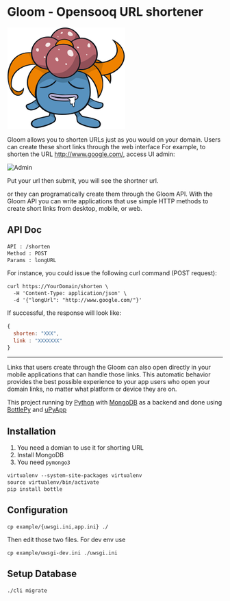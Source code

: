 # Gloom - Opensooq URL shortener

![Goom](/public/assets/images/gloom.png)

Gloom allows you to shorten URLs just as you would on your domain. Users can create these short links through the web interface For example, to shorten the URL http://www.google.com/, access UI admin:

<img width="452" alt="Admin" src="https://user-images.githubusercontent.com/4533327/26978058-b275883c-4d32-11e7-8325-a9ac740df428.png">

Put your url then submit, you will see the shortner url.

or they can programatically create them through the Gloom API. With the Gloom API you can write applications that use simple HTTP methods to create short links from desktop, mobile, or web.

## API Doc
```
API : /shorten
Method : POST
Params : longURL
```

For instance, you could issue the following curl command (POST request):

```
curl https://YourDomain/shorten \
  -H 'Content-Type: application/json' \
  -d '{"longUrl": "http://www.google.com/"}'
```
If successful, the response will look like:

```javascript
{ 
  shorten: "XXX",
  link : "XXXXXXX"
}
```
-------------------------------------------------------------------------------------

Links that users create through the Gloom can also open directly in your mobile applications that can handle those links. This automatic behavior provides the best possible experience to your app users who open your domain links, no matter what platform or device they are on.

This project running by [Python](https://www.python.org/) with [MongoDB](https://www.mongodb.com/) as a backend and done using [BottlePy](https://github.com/bottlepy/bottle) and [uPyApp](https://github.com/muayyad-alsadi/uPyApp)

## Installation

1. You need a domian to use it for shorting URL
2. Install MongoDB
3. You need `pymongo3`

```
virtualenv --system-site-packages virtualenv
source virtualenv/bin/activate
pip install bottle
```

## Configuration

```
cp example/{uwsgi.ini,app.ini} ./
```

Then edit those two files. For dev env use 

```
cp example/uwsgi-dev.ini ./uwsgi.ini
```

## Setup Database

```
./cli migrate
```
